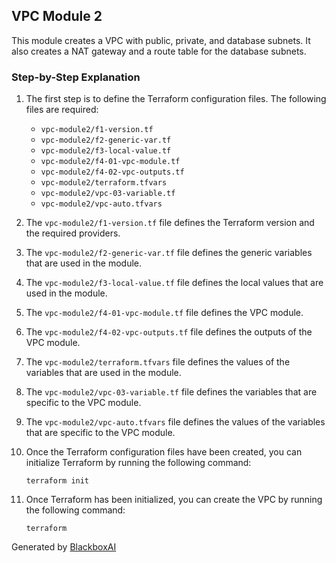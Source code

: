  ## VPC Module 2

This module creates a VPC with public, private, and database subnets. It also creates a NAT gateway and a route table for the database subnets.

### Step-by-Step Explanation

1. The first step is to define the Terraform configuration files. The following files are required:

    * `vpc-module2/f1-version.tf`
    * `vpc-module2/f2-generic-var.tf`
    * `vpc-module2/f3-local-value.tf`
    * `vpc-module2/f4-01-vpc-module.tf`
    * `vpc-module2/f4-02-vpc-outputs.tf`
    * `vpc-module2/terraform.tfvars`
    * `vpc-module2/vpc-03-variable.tf`
    * `vpc-module2/vpc-auto.tfvars`

2. The `vpc-module2/f1-version.tf` file defines the Terraform version and the required providers.

3. The `vpc-module2/f2-generic-var.tf` file defines the generic variables that are used in the module.

4. The `vpc-module2/f3-local-value.tf` file defines the local values that are used in the module.

5. The `vpc-module2/f4-01-vpc-module.tf` file defines the VPC module.

6. The `vpc-module2/f4-02-vpc-outputs.tf` file defines the outputs of the VPC module.

7. The `vpc-module2/terraform.tfvars` file defines the values of the variables that are used in the module.

8. The `vpc-module2/vpc-03-variable.tf` file defines the variables that are specific to the VPC module.

9. The `vpc-module2/vpc-auto.tfvars` file defines the values of the variables that are specific to the VPC module.

10. Once the Terraform configuration files have been created, you can initialize Terraform by running the following command:

    ```
    terraform init
    ```

11. Once Terraform has been initialized, you can create the VPC by running the following command:

    ```
    terraform

Generated by [BlackboxAI](https://www.useblackbox.ai)